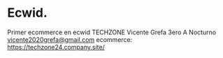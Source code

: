# Ecwid.
Primer ecommerce en ecwid TECHZONE
Vicente Grefa
3ero A Nocturno
vicente2020grefa@gmail.com
ecommerce: https://techzone24.company.site/
